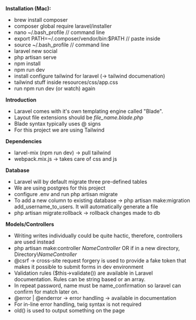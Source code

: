 **Installation (Mac):**

- brew install composer
- composer global require laravel/installer
- nano ~/.bash_profile // command line
- export PATH=~/.composer/vendor/bin:$PATH // paste inside
- source ~/.bash_profile // command line
- laravel new social
- php artisan serve
- npm install
- npm run dev
- install configure tailwind for laravel (-> tailwind documenation)
- tailwind stuff inside resources/css/app.css
- run npm run dev (or watch) again

**Introduction**

- Laravel comes with it's own templating engine called "Blade".
- Layout file extensions should be _file_name.blade.php_
- Blade syntax typically uses @ signs
- For this project we are using Tailwind

**Dependencies**

- larvel-mix (npm run dev) -> pull tailwind
- webpack.mix.js -> takes care of css and js

**Database**

- Laravel will by default migrate three pre-defined tables
- We are using postgres for this project
- configure .env and run php artisan migrate
- To add a new column to existing database -> php artisan make:migration add_username_to_users. It will automatically generate a file
- php artisan migrate:rollback -> rollback changes made to db

**Models/Controllers**

- Writing writes individually could be quite hactic, therefore, controllers are used instead
- php artisan make:controller _NameController_ OR if in a new directory, Directory\\_NameController_
- @csrf -> cross-site request forgery is used to provide a fake token that makes it possible to submit forms in dev environment
- Validation rules ($this->validate()) are available in Laravel documentation. Rules can be string based or an array.
- In repeat password, name must be name_confirmation so laravel can confirm for match later on.
- @error | @enderror -> error handling -> available in documentation
- For in-line error handling, twig syntax is not required
- old() is used to output something on the page
